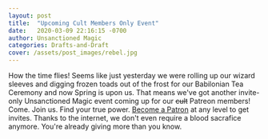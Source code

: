 ```yaml
---
layout: post
title:  "Upcoming Cult Members Only Event"
date:   2020-03-09 22:16:15 -0700
author: Unsanctioned Magic
categories: Drafts-and-Draft
cover: /assets/post_images/rebel.jpg
---
```


How the time flies! Seems like just yesterday we were rolling up our wizard sleeves and digging frozen toads out of the frost for our Babilonian Tea Ceremony and now Spring is upon us. That means we've got another invite-only Unsanctioned Magic event coming up for our <s>cult</s> Patreon members! Come. Join us. Find your true power. <a href="https://www.patreon.com/unsanctionedmagic">Become a Patron</a> at any level to get invites. Thanks to the internet, we don't even require a blood sacrafice anymore. You're already giving more than you know.